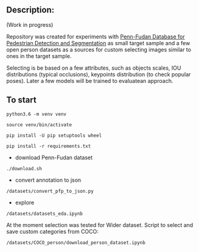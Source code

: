   

## Description:

(Work in progress)

Repository was created for experiments with [Penn-Fudan Database for Pedestrian Detection and Segmentation](https://www.cis.upenn.edu/~jshi/ped_html/) as small target sample and a few open person datasets as a sources for custom selecting images similar to ones in the target sample.

Selecting is be based on a few attributes, such as objects scales, IOU distributions (typical occlusions), keypoints distribution (to check popular poses). Later a few models will be trained to evaluatean approach. 

  
  

  

## To start

  

`python3.6 -m venv venv`

`source venv/bin/activate`

`pip install -U pip setuptools wheel`

`pip install -r requirements.txt`

  

  

- download Penn-Fudan dataset

`./download.sh`

- convert annotation to json

`/datasets/convert_pfp_to_json.py`

  

  

- explore

  

`/datasets/datasets_eda.ipynb`


  

At the moment selection was tested for Wider dataset. Script to select and save custom categories from COCO:

`/datasets/COCO_person/download_person_dataset.ipynb`

  


  
